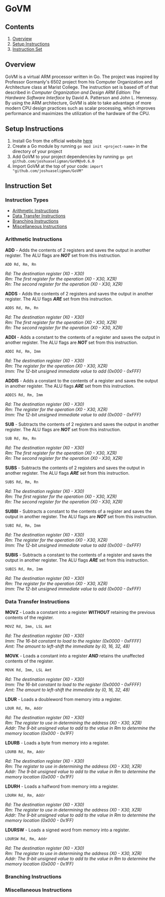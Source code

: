 # GoVM

## Contents
1. [Overview](#overview)
2. [Setup Instructions](#setup-instructions)
3. [Instruction Set](#instruction-set)
## Overview
GoVM is a virtual ARM processor written in Go. The project was inspired by Professor Gormanly's 6502 project from his Computer Organization and Architecture class at Marist College. The instruction set is based off of that described in *Computer Organization and Design ARM Edition: The Hardware Software Interface* by David A. Patterson and John L. Hennessy. By using the ARM architecture, GoVM is able to take advantage of more modern CPU design practices such as scalar processing, which improves performance and maximizes the utilization of the hardware of the CPU.
## Setup Instructions
1. Install Go from the official website [here](https://go.dev/)
2. Create a Go module by running `go mod init <project-name>` in the directory of your project
3. Add GoVM to your project dependencies by running `go get github.com/joshuaseligman/GoVM@v0.6.0`
4. Import GoVM at the top of your code: `import "github.com/joshuaseligman/GoVM"`

## Instruction Set

### Instruction Types
* [Arithmetic Instructions](#arithmetic-instructions)
* [Data Transfer Instructions](#data-transfer-instructions)
* [Branching Instructions](#branching-instructions)
* [Miscellaneous Instructions](#miscellaneous-instructions)

### Arithmetic Instructions

**ADD** - Adds the contents of 2 registers and saves the output in another register. The ALU flags are ***NOT*** set from this instruction.
```
ADD Rd, Rm, Rn
```
*Rd: The destination register (X0 - X30)* <br />
*Rm: The first register for the operation (X0 - X30, XZR)* <br />
*Rn: The second register for the operation (X0 - X30, XZR)*

**ADDS** - Adds the contents of 2 registers and saves the output in another register. The ALU flags ***ARE*** set from this instruction.
```
ADDS Rd, Rm, Rn
```
*Rd: The destination register (X0 - X30)* <br />
*Rm: The first register for the operation (X0 - X30, XZR)* <br />
*Rn: The second register for the operation (X0 - X30, XZR)*

**ADDI** - Adds a constant to the contents of a register and saves the output in another register. The ALU flags are ***NOT*** set from this instruction.
```
ADDI Rd, Rm, Imm
```
*Rd: The destination register (X0 - X30)* <br />
*Rm: The register for the operation (X0 - X30, XZR)* <br />
*Imm: The 12-bit unsigned immediate value to add (0x000 - 0xFFF)*

**ADDIS** - Adds a constant to the contents of a register and saves the output in another register. The ALU flags ***ARE*** set from this instruction.
```
ADDIS Rd, Rm, Imm
```
*Rd: The destination register (X0 - X30)* <br />
*Rm: The register for the operation (X0 - X30, XZR)* <br />
*Imm: The 12-bit unsigned immediate value to add (0x000 - 0xFFF)*

**SUB** - Subtracts the contents of 2 registers and saves the output in another register. The ALU flags are ***NOT*** set from this instruction.
```
SUB Rd, Rm, Rn
```
*Rd: The destination register (X0 - X30)* <br />
*Rm: The first register for the operation (X0 - X30, XZR)* <br />
*Rn: The second register for the operation (X0 - X30, XZR)*

**SUBS** - Subtracts the contents of 2 registers and saves the output in another register. The ALU flags ***ARE*** set from this instruction.
```
SUBS Rd, Rm, Rn
```
*Rd: The destination register (X0 - X30)* <br />
*Rm: The first register for the operation (X0 - X30, XZR)* <br />
*Rn: The second register for the operation (X0 - X30, XZR)*

**SUBBI** - Subtracts a constant to the contents of a register and saves the output in another register. The ALU flags are ***NOT*** set from this instruction.
```
SUBI Rd, Rm, Imm
```
*Rd: The destination register (X0 - X30)* <br />
*Rm: The register for the operation (X0 - X30, XZR)* <br />
*Imm: The 12-bit unsigned immediate value to add (0x000 - 0xFFF)*

**SUBIS** - Subtracts a constant to the contents of a register and saves the output in another register. The ALU flags ***ARE*** set from this instruction.
```
SUBIS Rd, Rm, Imm
```
*Rd: The destination register (X0 - X30)* <br />
*Rm: The register for the operation (X0 - X30, XZR)* <br />
*Imm: The 12-bit unsigned immediate value to add (0x000 - 0xFFF)*

### Data Transfer Instructions
**MOVZ** - Loads a constant into a register ***WITHOUT*** retaining the previous contents of the register.
```
MOVZ Rd, Imm, LSL Amt
```
*Rd: The destination register (X0 - X30)* <br />
*Imm: The 16-bit constant to load to the register (0x0000 - 0xFFFF)* <br />
*Amt: The amount to left-shift the immediate by (0, 16, 32, 48)*

**MOVK** - Loads a constant into a register ***AND*** retains the unaffected contents of the register.
```
MOVK Rd, Imm, LSL Amt
```
*Rd: The destination register (X0 - X30)* <br />
*Imm: The 16-bit constant to load to the register (0x0000 - 0xFFFF)* <br />
*Amt: The amount to left-shift the immediate by (0, 16, 32, 48)*

**LDUR** - Loads a doubleword from memory into a register.
```
LDUR Rd, Rm, Addr
```
*Rd: The destination register (X0 - X30)* <br />
*Rm: The register to use in determining the address (X0 - X30, XZR)* <br />
*Addr: The 9-bit unsigned value to add to the value in Rm to determine the memory location (0x000 - 0x1FF)*

**LDURB** - Loads a byte from memory into a register.
```
LDURB Rd, Rm, Addr
```
*Rd: The destination register (X0 - X30)* <br />
*Rm: The register to use in determining the address (X0 - X30, XZR)* <br />
*Addr: The 9-bit unsigned value to add to the value in Rm to determine the memory location (0x000 - 0x1FF)*

**LDURH** - Loads a halfword from memory into a register.
```
LDURH Rd, Rm, Addr
```
*Rd: The destination register (X0 - X30)* <br />
*Rm: The register to use in determining the address (X0 - X30, XZR)* <br />
*Addr: The 9-bit unsigned value to add to the value in Rm to determine the memory location (0x000 - 0x1FF)*

**LDURSW** - Loads a signed word from memory into a register.
```
LDURSW Rd, Rm, Addr
```
*Rd: The destination register (X0 - X30)* <br />
*Rm: The register to use in determining the address (X0 - X30, XZR)* <br />
*Addr: The 9-bit unsigned value to add to the value in Rm to determine the memory location (0x000 - 0x1FF)*

### Branching Instructions
### Miscellaneous Instructions